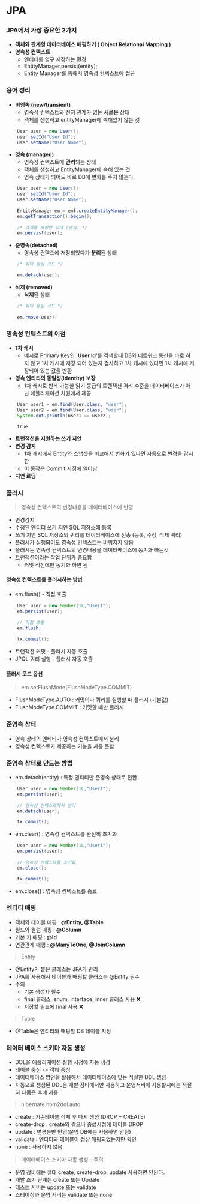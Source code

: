 # JPA

### JPA에서 가장 중요한 2가지
* **객체와 관계형 데이터베이스 매핑하기 ( Object Relational Mapping )**
* **영속성 컨텍스트**
  * 엔티티를 영구 저장하는 환경
  * EntityManager.persist(entity);
  * Entity Manager를 통해서 영속성 컨텍스트에 접근

### 용어 정리
* **비영속 (new/transient)** 
  * 영속석 컨텍스트와 전혀 관계가 없는 **새로운** 상태
  * 객체를 생성하고 entityManager에 속해있지 않는 것
```java
    User user = new User();
    user.setId("User Id");
    user.setName("User Name");
```
* **영속 (managed)**
  * 영속성 컨텍스트에 **관리**되는 상태
  * 객체를 생성하고 EntityManager에 속해 있는 것
  * 영속 상태가 되어도 바로 DB에 변화를 주지 않는다.
```java
    User user = new User();
    user.setId("User Id");
    user.setName("User Name");
    
    EntityManager em = emf.createEntityManager();
    em.getTransaction().begin();
    
    /* 객체를 저장한 상태 (영속) */
    em.persist(user);
```
* **준영속(detached)**
  * 영속성 컨텍스에 저장되었다가 **분리**된 상태
```java
    /* 위와 동일 코드 */

    em.detach(user);
```
* **삭제 (removed)**
  * **삭제**된 상태
```java
    /* 위와 동일 코드 */
    
    em.rmove(user);
```

### 영속성 컨텍스트의 이점
* **1차 캐시**
  * 예시로 Primary Key인 '**User Id**'를 검색할때 DB와 네트워크 통신을 바로 하지 않고
  1차 캐시에 저장 되어 있는지 검사하고 1차 캐시에 있다면 1차 캐시에 저장되어 있는 값을 반환
* **영속 엔티티의 동일성(identity) 보장**
  * 1차 캐시로 반복 가능한 읽기 등급의 트랜잭션 격리 수준을 데이터베이스가 아닌 애플리케이션 차원에서 제공
```java
    User user1 = em.find(User.class, "user");
    User user2 = em.find(User.class, "user");
    System.out.println(user1 == user2);
```

```shell
    true
```
* **트랜잭션을 지원하는 쓰기 지연**
* **변경 감지**
  * 1차 캐시에서 Entity와 스냅샷을 비교해서 변화가 있다면 자동으로 변경을 감지함
  * 이 동작은 Commit 시점에 일어남
* **지연 로딩**

### 플러시
>영속성 컨텍스트의 변경내용을 데이터베이스에 반영
* 변경감지
* 수정된 엔티티 쓰기 지연 SQL 저장소에 등록
* 쓰기 지연 SQL 저장소의 쿼리를 데이터베이스에 전송 (등록, 수정, 삭제 쿼리)
* 플러시가 실행되어도 영속성 컨텍스트는 비워지지 않음
* 플러시는 영속성 컨텍스트의 변경내용을 데이터베이스에 동기화 하는것
* 트랜잭션이라는 작업 단위가 중요함
  * 커밋 직전에만 동기화 하면 됨

#### 영속성 컨텍스트를 플러시하는 방법
* em.flush() - 직접 호출
```java
    User user = new Member(1L,"User1");
    em.persist(user);
    
    // 직접 호출
    em.flush;
    
    tx.commit();
```
* 트랜잭션 커밋 - 플러시 자동 호출
* JPQL 쿼리 실행 - 플러시 자동 호출

#### 플러시 모드 옵션
>em.setFlushMode(FlushModeType.COMMIT)
* FlushModeType.AUTO : 커밋이나 쿼리를 실행할 때 플러시 (기본값)
* FlushModeType.COMMIT : 커밋할 때만 플러시

### 준영속 상태
* 영속 상태의 엔티티가 영속성 컨텍스트에서 분리
* 영속성 컨텍스트가 제공하는 기능을 사용 못함

### 준영속 상태로 만드는 방법
* em.detach(entity) : 특정 엔티티만 준영속 상태로 전환
```java
    User user = new Member(1L,"User1");
    em.persist(user);
    
    // 영속성 컨텍스트에서 분리
    em.detach(user);

    tx.commit();
```

* em.clear() : 영속성 컨텍스트를 완전히 초기화
```java
    User user = new Member(1L,"User1");
    em.persist(user);
    
    // 영속성 컨텍스트를 초기화
    em.close();

    tx.commit();
```
* em.close() : 영속성 컨텍스트를 종료

### 엔티티 매핑
* 객체와 테이블 매핑 : **@Entity, @Table**
* 필드와 컬럼 매핑 : **@Column**
* 기본 키 매핑 : **@Id**
* 연관관계 매핑 : **@ManyToOne, @JoinColumn**

>Entity
* @Entity가 붙은 클래스는 JPA가 관리
* JPA를 사용해서 테이블과 매핑할 클래스는 @Entity 필수
* 주의
  * 기본 생성자 필수
  * final 클래스, enum, interface, inner 클래스 사용 ❌
  * 저장할 필드에 final 사용 ❌

>Table
* @Table은 엔티티와 매핑할 DB 테이블 지정

### 데이터 베이스 스키마 자동 생성
* DDL을 애플리케이션 실행 시점에 자동 생성
* 테이블 중신 -> 객체 중심
* 데이터베이스 방언을 활용해서 데이터베이스에 맞는 적절한 DDL 생성
* 자동으로 생성된 DDL은 개발 장비에서만 사용하고 운영서버에 사용할시에는 적절히 다듬은 후에 사용
> hibernate.hbm2ddl.auto
* create : 기존테이블 삭제 후 다시 생성 (DROP + CREATE)
* create-drop : create와 같으나 종료시점에 테이블 DROP
* update : 변경분만 반영(운영 DB에는 사용하면 안됨)
* validate : 엔티티와 테이블이 정상 매핑되었는지만 확인
* none : 사용하지 않음
> 데이터베이스 스키마 자동 생성 - 주의
* 운영 장비에는 절대 create, create-drop, update 사용하면 안된다.
* 개발 초기 단계는 create 또는 Update
* 테스트 서버는 update 또는 validate
* 스테이징과 운영 서버는 validate 또는 none


